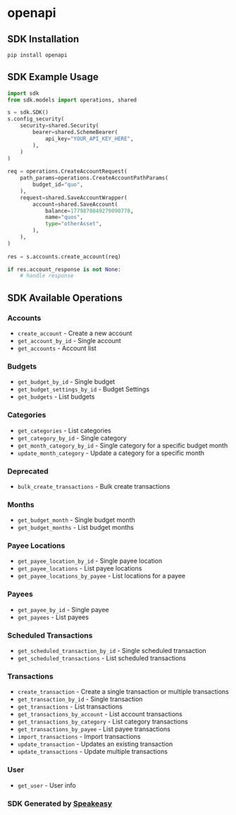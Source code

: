 # openapi

<!-- Start SDK Installation -->
## SDK Installation

```bash
pip install openapi
```
<!-- End SDK Installation -->

## SDK Example Usage
<!-- Start SDK Example Usage -->
```python
import sdk
from sdk.models import operations, shared

s = sdk.SDK()
s.config_security(
    security=shared.Security(
        bearer=shared.SchemeBearer(
            api_key="YOUR_API_KEY_HERE",
        ),
    )
)
    
req = operations.CreateAccountRequest(
    path_params=operations.CreateAccountPathParams(
        budget_id="quo",
    ),
    request=shared.SaveAccountWrapper(
        account=shared.SaveAccount(
            balance=1779878049279090778,
            name="quos",
            type="otherAsset",
        ),
    ),
)
    
res = s.accounts.create_account(req)

if res.account_response is not None:
    # handle response
```
<!-- End SDK Example Usage -->

<!-- Start SDK Available Operations -->
## SDK Available Operations

### Accounts

* `create_account` - Create a new account
* `get_account_by_id` - Single account
* `get_accounts` - Account list

### Budgets

* `get_budget_by_id` - Single budget
* `get_budget_settings_by_id` - Budget Settings
* `get_budgets` - List budgets

### Categories

* `get_categories` - List categories
* `get_category_by_id` - Single category
* `get_month_category_by_id` - Single category for a specific budget month
* `update_month_category` - Update a category for a specific month

### Deprecated

* `bulk_create_transactions` - Bulk create transactions

### Months

* `get_budget_month` - Single budget month
* `get_budget_months` - List budget months

### Payee Locations

* `get_payee_location_by_id` - Single payee location
* `get_payee_locations` - List payee locations
* `get_payee_locations_by_payee` - List locations for a payee

### Payees

* `get_payee_by_id` - Single payee
* `get_payees` - List payees

### Scheduled Transactions

* `get_scheduled_transaction_by_id` - Single scheduled transaction
* `get_scheduled_transactions` - List scheduled transactions

### Transactions

* `create_transaction` - Create a single transaction or multiple transactions
* `get_transaction_by_id` - Single transaction
* `get_transactions` - List transactions
* `get_transactions_by_account` - List account transactions
* `get_transactions_by_category` - List category transactions
* `get_transactions_by_payee` - List payee transactions
* `import_transactions` - Import transactions
* `update_transaction` - Updates an existing transaction
* `update_transactions` - Update multiple transactions

### User

* `get_user` - User info

<!-- End SDK Available Operations -->

### SDK Generated by [Speakeasy](https://docs.speakeasyapi.dev/docs/using-speakeasy/client-sdks)
